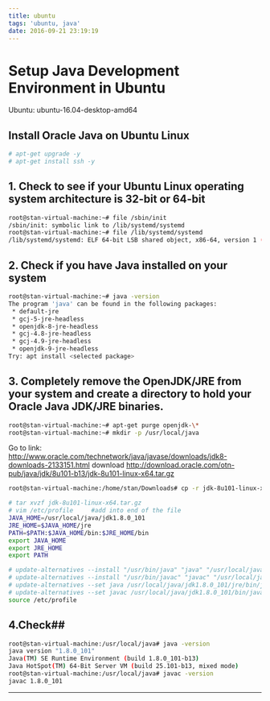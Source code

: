 ```yaml
---
title: ubuntu
tags: 'ubuntu, java'
date: 2016-09-21 23:19:19
---
```


Setup Java Development Environment in Ubuntu
===================


Ubuntu: ubuntu-16.04-desktop-amd64



Install Oracle Java on Ubuntu Linux
-------------

```sh
# apt-get upgrade -y
# apt-get install ssh -y
```
## 1. Check to see if your Ubuntu Linux operating system architecture is 32-bit or 64-bit ##
```sh
root@stan-virtual-machine:~# file /sbin/init
/sbin/init: symbolic link to /lib/systemd/systemd
root@stan-virtual-machine:~# file /lib/systemd/systemd
/lib/systemd/systemd: ELF 64-bit LSB shared object, x86-64, version 1 (SYSV), dynamically linked, interpreter /lib64/ld-linux-x86-64.so.2, for GNU/Linux 2.6.32, BuildID[sha1]=03b9d43299696aa6b67b92f1225fa6045b978cb2, stripped
```

## 2. Check if you have Java installed on your system ##
```sh
root@stan-virtual-machine:~# java -version
The program 'java' can be found in the following packages:
 * default-jre
 * gcj-5-jre-headless
 * openjdk-8-jre-headless
 * gcj-4.8-jre-headless
 * gcj-4.9-jre-headless
 * openjdk-9-jre-headless
Try: apt install <selected package>
```

## 3. Completely remove the OpenJDK/JRE from your system and create a directory to hold your Oracle Java JDK/JRE binaries. ##
```sh
root@stan-virtual-machine:~# apt-get purge openjdk-\*
root@stan-virtual-machine:~# mkdir -p /usr/local/java
```
Go to link: http://www.oracle.com/technetwork/java/javase/downloads/jdk8-downloads-2133151.html
download http://download.oracle.com/otn-pub/java/jdk/8u101-b13/jdk-8u101-linux-x64.tar.gz
```sh
root@stan-virtual-machine:/home/stan/Downloads# cp -r jdk-8u101-linux-x64.tar.gz /usr/local/java

# tar xvzf jdk-8u101-linux-x64.tar.gz
# vim /etc/profile     #add into end of the file
JAVA_HOME=/usr/local/java/jdk1.8.0_101
JRE_HOME=$JAVA_HOME/jre
PATH=$PATH:$JAVA_HOME/bin:$JRE_HOME/bin
export JAVA_HOME
export JRE_HOME
export PATH

# update-alternatives --install "/usr/bin/java" "java" "/usr/local/java/jdk1.8.0_101/jre/bin/java" 1
# update-alternatives --install "/usr/bin/javac" "javac" "/usr/local/java/jdk1.8.0_101/bin/javac" 1
# update-alternatives --set java /usr/local/java/jdk1.8.0_101/jre/bin/java
# update-alternatives --set javac /usr/local/java/jdk1.8.0_101/bin/javac
source /etc/profile
```

## 4.Check##
```sh
root@stan-virtual-machine:/usr/local/java# java -version
java version "1.8.0_101"
Java(TM) SE Runtime Environment (build 1.8.0_101-b13)
Java HotSpot(TM) 64-Bit Server VM (build 25.101-b13, mixed mode)
root@stan-virtual-machine:/usr/local/java# javac -version
javac 1.8.0_101
```


-------

